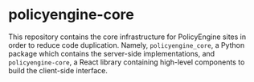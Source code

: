 # policyengine-core

This repository contains the core infrastructure for PolicyEngine sites in order to reduce code duplication. Namely, `policyengine_core`, a Python package which contains the server-side implementations, and `policyengine-core`, a React library containing high-level components to build the client-side interface.
